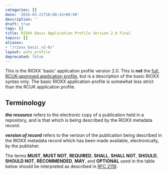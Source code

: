 ```yaml
---
categories: []
date: '2016-03-21T10:00:43+00:00'
description: ''
draft: true
tags: []
title: RIOXX Basic Application Profile Version 2.0 Final
topics: []
aliases:
- "/rioxx_basic_v2-0/"
layout: auto_profile
deprecated: false
---
```


This is the RIOXX 'basic' application profile version 2.0. This is **not** the [full, RCUK-approved application profile](/v2-0-final), but is a description of the basic RIOXX syntax only. The basic RIOXX application-profile is somewhat less strict than the RCUK application profile.

## Terminology

***the resource*** refers to the electronic copy of a publication held in a repository, and is that which is being described by the RIOXX metadata record.

***version of record*** refers to the version of the publication being described in the RIOXX metadata record which has been made available, electronically, by the publisher.

The terms **MUST**, **MUST NOT**, **REQUIRED**, **SHALL**, **SHALL NOT**, **SHOULD**, **SHOULD NOT**, **RECOMMENDED**, **MAY**, and **OPTIONAL** used in the table below should be interpreted as described in [RFC 2119](http://www.ietf.org/rfc/rfc2119.txt).
